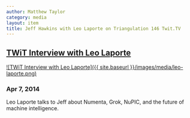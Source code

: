 ```yaml
---
author: Matthew Taylor
category: media
layout: item
title: Jeff Hawkins with Leo Laporte on Triangulation 146 Twit.TV
---
```


## [TWiT Interview with Leo Laporte](http://twit.tv/show/triangulation/146)

[![TWiT Interview with Leo Laporte]({{ site.baseurl }}/images/media/leo-laporte.png)](http://twit.tv/show/triangulation/146)

### Apr 7, 2014

Leo Laporte talks to Jeff about Numenta, Grok, NuPIC, and the future of machine intelligence.
